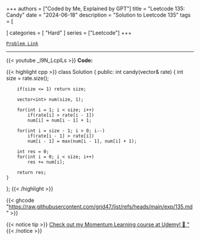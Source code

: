 
+++
authors = ["Coded by Me, Explained by GPT"]
title = "Leetcode 135: Candy"
date = "2024-06-18"
description = "Solution to Leetcode 135"
tags = [
    
]
categories = [
    "Hard"
]
series = ["Leetcode"]
+++



[`Problem Link`](https://leetcode.com/problems/candy/description/)

---
{{< youtube _l9N_LcplLs >}}
**Code:**

{{< highlight cpp >}}
class Solution {
public:
    int candy(vector<int>& rate) {
        int size = rate.size();

        if(size <= 1) return size;

        vector<int> num(size, 1);

        for(int i = 1; i < size; i++)
            if(rate[i] > rate[i - 1])
            num[i] = num[i - 1] + 1;

        for(int i = size - 1; i > 0; i--)
            if(rate[i - 1] > rate[i])
            num[i - 1] = max(num[i - 1], num[i] + 1);

        int res = 0;
        for(int i = 0; i < size; i++)
            res += num[i];

        return res;
    }
};
{{< /highlight >}}

{{< ghcode "https://raw.githubusercontent.com/grid47/list/refs/heads/main/exp/135.md" >}}

{{< notice tip >}}
[Check out my Momentum Learning course at Udemy! 🚀 "](https://www.udemy.com/course/blind-75-the-data-structures-and-algorithms-essentials/)
{{< /notice >}}

